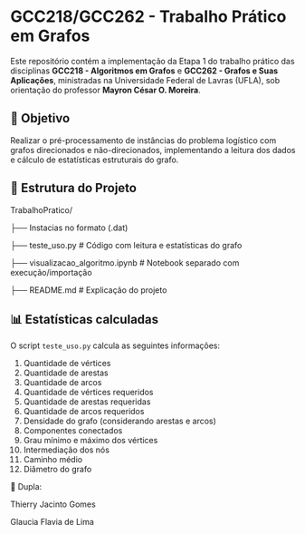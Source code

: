 # GCC218/GCC262 - Trabalho Prático em Grafos

Este repositório contém a implementação da Etapa 1 do trabalho prático das disciplinas **GCC218 - Algoritmos em Grafos** e **GCC262 - Grafos e Suas Aplicações**, ministradas na Universidade Federal de Lavras (UFLA), sob orientação do professor **Mayron César O. Moreira**.

## 🎯 Objetivo

Realizar o pré-processamento de instâncias do problema logístico com grafos direcionados e não-direcionados, implementando a leitura dos dados e cálculo de estatísticas estruturais do grafo.

## 📂 Estrutura do Projeto

TrabalhoPratico/

├── Instacias no formato  (.dat)   

├── teste_uso.py             # Código com leitura e estatísticas do grafo

├── visualizacao_algoritmo.ipynb  # Notebook separado com execução/importação

├── README.md                    # Explicação do projeto


## 📊 Estatísticas calculadas
O script `teste_uso.py` calcula as seguintes informações:

1. Quantidade de vértices
2. Quantidade de arestas
3. Quantidade de arcos
4. Quantidade de vértices requeridos
5. Quantidade de arestas requeridas
6. Quantidade de arcos requeridos
7. Densidade do grafo (considerando arestas e arcos)
8. Componentes conectados
9. Grau mínimo e máximo dos vértices
10. Intermediação dos nós
11. Caminho médio
12. Diâmetro do grafo

👥 Dupla:

Thierry Jacinto Gomes 

Glaucia Flavia de Lima
